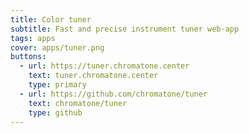 ```yaml
---
title: Color tuner
subtitle: Fast and precise instrument tuner web-app
tags: apps
cover: apps/tuner.png
buttons:
  - url: https://tuner.chromatone.center
    text: tuner.chromatone.center
    type: primary
  - url: https://github.com/chromatone/tuner
    text: chromatone/tuner
    type: github
---
```


<ClientOnly>
  <tuner-main />
</ClientOnly>